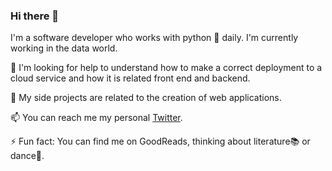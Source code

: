### Hi there 👋

I'm a software developer who works with python 🐍 daily. I'm currently working in the data world. 

🤔 I'm looking for help to understand how to make a correct deployment to a cloud service and how it is related front end and backend.

🌱 My side projects are related to the creation of web applications.

📫 You can reach me my personal [Twitter](https://twitter.com/geeklogbook). 

⚡ Fun fact: You can find me on GoodReads, thinking about literature📚 or dance👯. 

<!--
**jchemile/jchemile** is a ✨ _special_ ✨ repository because its `README.md` (this file) appears on your GitHub profile.

Here are some ideas to get you started:

- 🔭 I’m currently working on ...
- 🌱 I’m currently learning ...
- 👯 I’m looking to collaborate on ...
- 🤔 I’m looking for help with ...
- 💬 Ask me about ...
- 📫 How to reach me: ...
- 😄 Pronouns: ...
- ⚡ Fun fact: ...
-->
